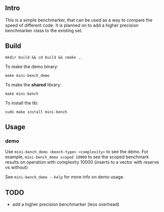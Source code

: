 ## Intro
This is a simple benchmarker, that can be used as a way to compare the speed of different code.
It is planned on to add a higher precision benchmarker class to the existing set.

## Build

`mkdir build && cd build && cmake ..`

To make the demo binary: 

`make mini-bench_demo`

To make the **shared** library:

`make mini-bench`

To install the lib: 

`sudo make install mini-bench` 
## Usage

### demo 

Use `mini-bench_demo <bench-type> <complexity>` to see the demo. For example, 
`mini-bench_demo scoped 10000` to see the scoped benchmark results on operation with complexity 10000 (inserts to a vector with reserve vs without)

See `mini-bench_demo --help` for more info on demo usage.


## TODO
- add a higher precision benchmarker (less overhead)
